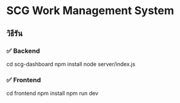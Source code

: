 # SCG Work Management System

## วิธีรัน

### ✅ Backend
cd scg-dashboard
npm install
node server/index.js

### ✅ Frontend
cd frontend
npm install
npm run dev

